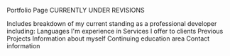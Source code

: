 Portfolio Page
CURRENTLY UNDER REVISIONS

Includes breakdown of my current standing as a professional developer including:
Languages I'm experience in
Services I offer to clients
Previous Projects 
Information about myself
Continuing education area
Contact information
